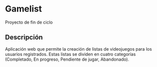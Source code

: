 # Gamelist

Proyecto de fin de ciclo

## Descripción

Aplicación web que permite la creación de listas de videojuegos para los usuarios registrados. Estas listas se dividen en cuatro categorías (Completado, En progreso, Pendiente de jugar, Abandonado).

